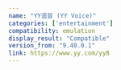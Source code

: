 ```yaml
---
name: "YY语音 (YY Voice)"
categories: ['entertainment']
compatibility: emulation
display_result: "Compatible"
version_from: "9.40.0.1"
link: https://www.yy.com/yy8
---
```

